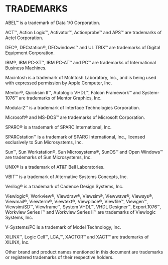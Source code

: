 # TRADEMARKS

ABEL&TRADE;
is a trademark of Data 1/0 Corporation.

ACT&TRADE;, Action Logic&TRADE;, Activator&TRADE;, Actionprobe&TRADE; and APS&TRADE;
are trademarks of Actel Corporation.

DEC&REG;, DECstation&REG;, DECwindows&TRADE; and UL TRIX&TRADE;
are trademarks of Digital Equipment Corporation.

IBM&REG;, IBM PC-XT&TRADE;, IBM PC-AT&TRADE; and PC&TRADE;
are trademarks of International Business Machines.

Macintosh is a trademark of McIntosh Laboratory, Inc.,
and is being used with expressed permission by Apple Computer, Inc.

Mentor&REG;, Quicksim II&TRADE;, Autologic VHDL&TRADE;, Falcon Framework&TRADE;
and System-1076&TRADE;
are trademarks of Mentor Graphics, Inc.

Modula-2&TRADE;
is a trademark of Interface Technologies Corporation.

Microsoft&REG; and MS-DOS&TRADE;
are trademarks of Microsoft Corporation.

SPARC&REG;
is a trademark of SPARC International, Inc.

SPARCstation&TRADE;
is a trademark of SPARC International, Inc.,
licensed exclusively to Sun Microsystems, Inc.

Sun&TRADE;, Sun Workstation&REG;, Sun Microsystems&REG;, SunOS&TRADE;
and Open Windows&TRADE;
are trademarks of Sun Microsystems, Inc.

UNIX&REG; is a trademark of AT&T Bell Laboratories.

VBIT&TRADE;
is a trademark of Alternative Systems Concepts, Inc.

Verilog&REG;
is a trademark of Cadence Design Systems, Inc.

Viewlogic&REG;, Workview&REG;, Viewdraw&REG;, Viewsim&REG;, Viewwave&REG;,
Viewsys&REG;, Viewmail&REG;, Viewterm&REG;, Viewtext&REG;, Viewplace&REG;,
Viewfile&TRADE;, Viewgen&TRADE;, Viewsim/SD&TRADE;, Viewframe&TRADE;,
System VHDL&TRADE;, VHDL Designer&TRADE;, Export.1076&TRADE;,
Workview Series I&TRADE; and Workview Series II&TRADE;
are trademarks of Viewlogic Systems, Inc.

V-Systems/PC
is a trademark of Model Technology, Inc.

XILINX&TRADE;, Logic Cell&TRADE;, LCA,&TRADE;, XACTOR&TRADE; and XACT&trade;
are trademarks of XILINX, Inc.

Other brand and product names mentioned in this document
are trademarks or registered trademarks of their respective holders.
